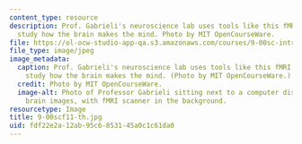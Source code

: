 ```yaml
---
content_type: resource
description: Prof. Gabrieli's neuroscience lab uses tools like this fMRI scanner to
  study how the brain makes the mind. Photo by MIT OpenCourseWare.
file: https://ol-ocw-studio-app-qa.s3.amazonaws.com/courses/9-00sc-introduction-to-psychology-fall-2011/fdf22e2a12ab95c6853145a0c1c61da0_9-00scf11-th.jpg
file_type: image/jpeg
image_metadata:
  caption: Prof. Gabrieli's neuroscience lab uses tools like this fMRI scanner to
    study how the brain makes the mind. (Photo by MIT OpenCourseWare.)
  credit: Photo by MIT OpenCourseWare.
  image-alt: Photo of Professor Gabrieli sitting next to a computer display of human
    brain images, with fMRI scanner in the background.
resourcetype: Image
title: 9-00scf11-th.jpg
uid: fdf22e2a-12ab-95c6-8531-45a0c1c61da0
---
```

